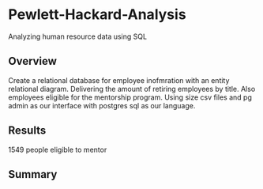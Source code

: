 # Pewlett-Hackard-Analysis
Analyzing human resource data using SQL


## Overview 
Create a relational database for employee inofmration with an entity relational diagram.  Delivering the amount of retiring employees by title. Also employees eligible for the mentorship program. Using size csv files and pg admin as our interface with postgres sql as our language.

## Results

1549 people eligible to mentor 
## Summary